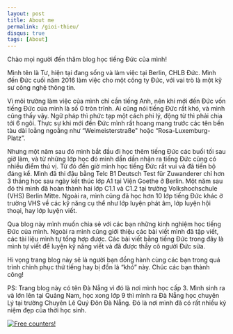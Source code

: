 ```yaml
---
layout: post
title: About me
permalink: /gioi-thieu/
disqus: true
tags: [About]
---
```

Chào mọi người đến thăm blog học tiếng Đức của mình!

Mình tên là Tư, hiện tại đang sống và làm việc tại Berlin, CHLB Đức. Mình đến Đức cuối năm 2016 làm việc cho một công ty Đức, với vai trò là một kỹ sư công nghệ thông tin.

Vì môi trường làm việc của mình chỉ cần tiếng Anh, nên khi mới đến Đức vốn tiếng Đức của mình là số 0 tròn trĩnh. Ai cũng nói tiếng Đức rất khó, và mình cũng thấy vậy. Ngữ pháp thì phức tạp một cách phi lý, động từ thì phải chia tới 6 ngôi. Thực sự khi mới đến Đức mình rất hoang mang trước các tên bến tàu dài loằng ngoằng như “Weimeisterstraße" hoặc “Rosa-Luxemburg-Platz”.

Nhưng một năm sau đó mình bắt đầu đi học thêm tiếng Đức các buổi tối sau giờ làm, và từ những lớp học đó mình dần dần nhận ra tiếng Đức cũng có nhiều điểm thú vị. Từ đó đến giờ mình học tiếng Đức rất vui và đã tiến bộ đáng kể. Mình đã thi đậu bằng Telc B1 Deutsch Test für Zuwanderer chỉ hơn 3 tháng học sau ngày kết thúc lớp A1 tại Viện Goethe ở Berlin. Một năm sau đó thì mình đã hoàn thành hai lớp C1.1 và C1.2 tại trường Volkshochschule (VHS) Berlin Mitte. Ngoài ra, mình cũng đã học hơn 10 lớp tiếng Đức khác ở trường VHS về các kỹ năng cụ thể như lớp luyện phát âm, lớp luyện hội thoại, hay lớp luyện viết.

Qua blog này mình muốn chia sẻ với các bạn những kinh nghiệm học tiếng Đức của mình. Ngoài ra mình cũng giới thiệu các bài viết mình đã tập viết, các tài liệu mình tự tổng hợp được. Các bài viết bằng tiếng Đức trong đây là mình tự viết để luyện kỹ năng viết và đã được thầy cô người Đức sửa.

Hi vọng trang blog này sẽ là người bạn đồng hành cùng các bạn trong quá trình chinh phục thứ tiếng hay bị đồn là “khó” này. Chúc các bạn thành công!

PS: Trang blog này có tên Đà Nẵng vì đó là nơi mình học cấp 3. Mình sinh ra và lớn lên tại Quảng Nam, học xong lớp 9 thì mình ra Đà Nẵng học chuyên Lý tại trường Chuyên Lê Quý Đôn Đà Nẵng. Đó là nơi mình đã có rất nhiều kỷ niệm đẹp của thời học sinh.

<a href="http://s11.flagcounter.com/more/PCrQ"><img src="https://s11.flagcounter.com/map/PCrQ/size_l/txt_000000/border_FFFFFF/pageviews_1/viewers_3/flags_1/" alt="Free counters!" border="0"></a>